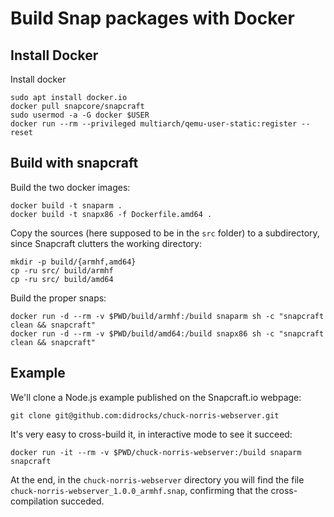 # Build Snap packages with Docker

## Install Docker
Install docker
```
sudo apt install docker.io
docker pull snapcore/snapcraft
sudo usermod -a -G docker $USER
docker run --rm --privileged multiarch/qemu-user-static:register --reset
```

## Build with snapcraft


Build the two docker images:

```
docker build -t snaparm . 
docker build -t snapx86 -f Dockerfile.amd64 .
```

Copy the sources (here supposed to be in the `src` folder) to a subdirectory, since Snapcraft clutters the working directory:
```
mkdir -p build/{armhf,amd64}
cp -ru src/ build/armhf
cp -ru src/ build/amd64
```

Build the proper snaps:
```
docker run -d --rm -v $PWD/build/armhf:/build snaparm sh -c "snapcraft clean && snapcraft"
docker run -d --rm -v $PWD/build/amd64:/build snapx86 sh -c "snapcraft clean && snapcraft"
```

## Example

We'll clone a Node.js example published on the Snapcraft.io webpage:

```
git clone git@github.com:didrocks/chuck-norris-webserver.git
```

It's very easy to cross-build it, in interactive mode to see it succeed:
```
docker run -it --rm -v $PWD/chuck-norris-webserver:/build snaparm snapcraft
```

At the end, in the `chuck-norris-webserver` directory you will find the file `chuck-norris-webserver_1.0.0_armhf.snap`, confirming that the cross-compilation succeded.
